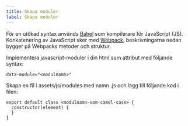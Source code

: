 ```yaml
---
title: Skapa moduler
label: Skapa moduler
---
```


För en utökad syntax används [Babel](https://babeljs.io/) som kompilerare för JavaScript (JS). Konkatenering av JavaScript sker med [Webpack](https://webpack.js.org/), beskrivningarna nedan bygger på Webpacks metoder och struktur.

Implementera javascript-moduler i din html som attribut med följande syntax:

```
data-module="<modulnamn>"
```

Skapa en fil i assets/js/modules med namn <modulnamn>.js och lägg till följande kod i filen:
```
export default class <modulnamn-som-camel-case> {
  constructor(element) {
  }
}
```
